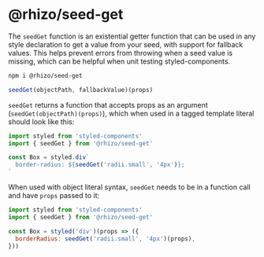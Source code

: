 
# @rhizo/seed-get

The `seedGet` function is an existential getter function
that can be used in any style declaration to get a value
from your seed, with support for fallback values.
This helps prevent errors from throwing when a seed value is missing,
which can be helpful when unit testing styled-components.

```sh
npm i @rhizo/seed-get
```

```js
seedGet(objectPath, fallbackValue)(props)
```

`seedGet` returns a function that accepts props as an argument
(`seedGet(objectPath)(props)`), which when used in a tagged template
literal should look like this:

```js
import styled from 'styled-components'
import { seedGet } from '@rhizo/seed-get'

const Box = styled.div`
  border-radius: ${seedGet('radii.small', '4px')};
`
```

When used with object literal syntax, `seedGet` needs to be in a
function call and have `props` passed to it:

```js
import styled from 'styled-components'
import { seedGet } from '@rhizo/seed-get'

const Box = styled('div')(props => ({
  borderRadius: seedGet('radii.small', '4px')(props),
}))
```
